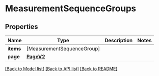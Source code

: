 # MeasurementSequenceGroups

## Properties
Name | Type | Description | Notes
------------ | ------------- | ------------- | -------------
**items** | [MeasurementSequenceGroup] |  | 
**page** | [**PageV2**](PageV2.md) |  | 

[[Back to Model list]](../README.md#documentation-for-models) [[Back to API list]](../README.md#documentation-for-api-endpoints) [[Back to README]](../README.md)


